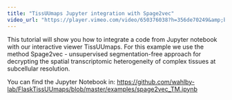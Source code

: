 ```yaml
---
title: "TissUUmaps Jupyter integration with Spage2vec"
video_url: "https://player.vimeo.com/video/650376038?h=356de70249&amp;badge=0&amp;autopause=0&amp;player_id=0&amp;app_id=58479"
---
```


This tutorial will show you how to integrate a code from Jupyter notebook with our interactive viewer TissUUmaps. For this example we use the method Spage2vec - unsupervised segmentation-free approach for decrypting the spatial transcriptomic heterogeneity of complex tissues at subcellular resolution.

You can find the Jupyter Notebook in: <a href="https://github.com/wahlby-lab/FlaskTissUUmaps/blob/master/examples/spage2vec_TM.ipynb"> https://github.com/wahlby-lab/FlaskTissUUmaps/blob/master/examples/spage2vec_TM.ipynb